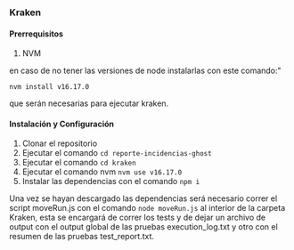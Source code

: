 ### Kraken

#### Prerrequisitos

1. NVM

en caso de no tener las versiones de node instalarlas con este comando:"

`nvm install v16.17.0`

que serán necesarias para ejecutar kraken.

#### Instalación y Configuración

1. Clonar el repositorio
2. Ejecutar el comando `cd reporte-incidencias-ghost`
3. Ejecutar el comando `cd kraken`
4. Ejecutar el comando nvm `nvm use v16.17.0`
5. Instalar las dependencias con el comando `npm i`

Una vez se hayan descargado las dependencias será necesario correr el script moveRun.js con el comando `node moveRun.js` al interior de la carpeta Kraken, esta se encargará de correr los tests y de dejar un archivo de output con el output global de las pruebas execution_log.txt y otro con el resumen de las pruebas test_report.txt.